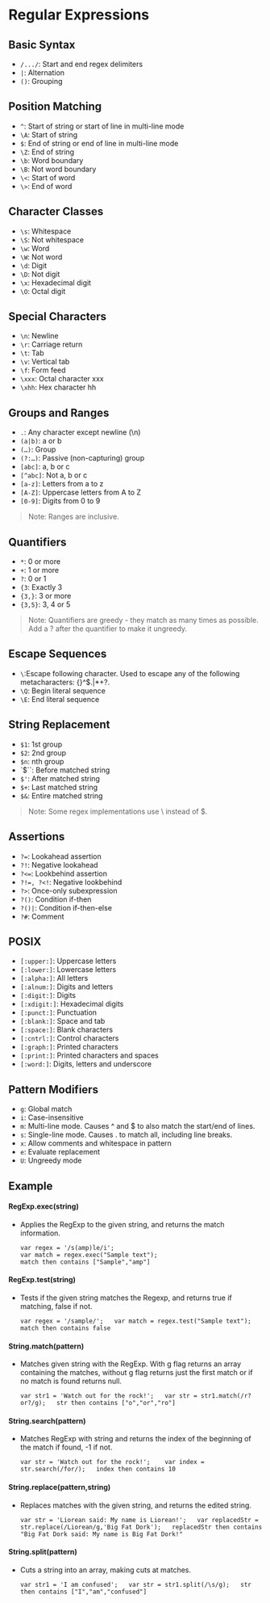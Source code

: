 # Regular Expressions


## Basic Syntax

- `/.../`: Start and end regex delimiters
- `|`: Alternation
- `()`: Grouping


## Position Matching

- `^`: Start of string or start of line in multi-line mode
- `\A`: Start of string
- `$`: End of string or end of line in multi-line mode
- `\Z`: End of string
- `\b`: Word boundary
- `\B`: Not word boundary
- `\<`: Start of word
- `\>`: End of word


## Character Classes

- `\s`: Whitespace
- `\S`: Not whitespace
- `\w`: Word
- `\W`: Not word
- `\d`: Digit
- `\D`: Not digit
- `\x`: Hexade­cimal digit
- `\O`: Octal digit


## Special Characters

- `\n`: Newline
- `\r`: Carriage return
- `\t`: Tab
- `\v`: Vertical tab
- `\f`: Form feed
- `\xxx`: Octal character xxx
- `\xhh`: Hex character hh


## Groups and Ranges

- `.`: Any character except newline (\n)
- `(a|b)`: a or b
- `(…)`: Group
- `(?:…)`: Passive (non-c­apt­uring) group
- `[abc]`: a, b or c
- `[^abc]`: Not a, b or c
- `[a-z]`: Letters from a to z
- `[A-Z]`: Uppercase letters from A to Z
- `[0-9]`: Digits from 0 to 9

> Note: Ranges are inclusive.


## Quantifiers

- `*`: 0 or more
- `+`: 1 or more
- `?`: 0 or 1
- `{3`: Exactly 3
- `{3,}`: 3 or more
- `{3,5}`: 3, 4 or 5

> Note: Quantifiers are greedy - they match as many times as possible. Add a ? after the quantifier to make it ungreedy.


## Escape Sequences

- `\`:Escape following character. Used to escape any of the following metacharacters: {}[]()^$.|*+?\.
- `\Q`: Begin literal sequence
- `\E`: End literal sequence


## String Replacement

- `$1`: 1st group
- `$2`: 2nd group
- `$n`: nth group
- `$``: Before matched string
- `$'`: After matched string
- `$+`: Last matched string
- `$&`: Entire matched string

> Note: Some regex implem­ent­ations use \ instead of $.


## Assertions

- `?=`: Lookahead assertion
- `?!`: Negative lookahead
- `?<=`: Lookbehind assertion
- ``?!=, ?<!``: Negative lookbehind
- `?>`: Once-only subexp­ression
- `?()`: Condition if-then
- `?()|`: Condition if-then-else
- `?#`: Comment


## POSIX

- `[:upper:]`: Uppercase letters
- `[:lower:]`: Lowercase letters
- `[:alpha:]`: All letters
- `[:alnum:]`: Digits and letters
- `[:digit:]`: Digits
- `[:xdigit:]`: Hexade­cimal digits
- `[:punct:]`: Punctu­ation
- `[:blank:]`: Space and tab
- `[:space:]`: Blank characters
- `[:cntrl:]`: Control characters
- `[:graph:]`: Printed characters
- `[:print:]`: Printed characters and spaces
- `[:word:]`: Digits, letters and underscore


## Pattern Modifiers

- `g`: Global match
- `i`: Case-i­nse­nsitive
- `m`: Multi-line mode. Causes ^ and $ to also match the start/end of lines.
- `s`: Single-line mode. Causes . to match all, including line breaks.
- `x`: Allow comments and whitespace in pattern
- `e`: Evaluate replac­ement
- `U`: Ungreedy mode

## Example

   #### RegExp.exec(string)
   - Applies the RegExp to the given string, and returns the match information.
     
     `var regex = '/s(amp)le/i';`  
     `var match = regex.exec("Sample text");`  
     `match then contains ["Sample","amp"]`
     
   #### RegExp.test(string)
   - Tests if the given string matches the Regexp, and returns true if matching, false if not.
     
     `var regex = '/sample/';  
     var match = regex.test("Sample text");  
     match then contains false`
     
   #### String.match(pattern)
   - Matches given string with the RegExp. With g flag returns an array containing the matches, without g flag returns just the
     first match or if no match is found returns null.
   
     `var str1 = 'Watch out for the rock!';  
     var str = str1.match(/r?or?/g);  
     str then contains ["o","or","ro"]`  
     
   #### String.search(pattern)
   - Matches RegExp with string and returns the index of the beginning of the match if found, -1 if not.
     
     `var str = 'Watch out for the rock!';   
     var index = str.search(/for/);  
     index then contains 10`
     
   #### String.replace(pattern,string)
   - Replaces matches with the given string, and returns the edited string.
   
     `var str = 'Liorean said: My name is Liorean!';  
     var replacedStr = str.replace(/Liorean/g,'Big Fat Dork');  
     replacedStr then contains "Big Fat Dork said: My name is Big Fat Dork!"`
     
   #### String.split(pattern)
   - Cuts a string into an array, making cuts at matches.
     
     `var str1 = 'I am confused';  
     var str = str1.split(/\s/g);  
     str then contains ["I","am","confused"]`
